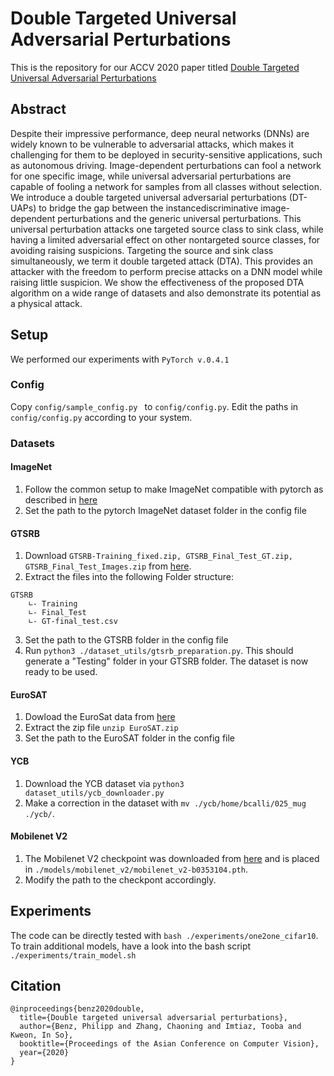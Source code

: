 # Double Targeted Universal Adversarial Perturbations
This is the repository for our ACCV 2020 paper titled [Double Targeted Universal Adversarial Perturbations](https://arxiv.org/pdf/2010.03288.pdf)

## Abstract
Despite their impressive performance, deep neural networks (DNNs) are widely known to be vulnerable to adversarial attacks, which makes it challenging for them to be deployed in security-sensitive applications, such as autonomous driving. Image-dependent perturbations can fool a network for one specific image, while universal adversarial perturbations are capable of fooling a network for samples from all classes without selection. We introduce a double targeted universal adversarial perturbations (DT-UAPs) to bridge the gap between the instancediscriminative image-dependent perturbations and the generic universal perturbations. This universal perturbation attacks one targeted source class to sink class, while having a limited adversarial effect on other nontargeted source classes, for avoiding raising suspicions. Targeting the source and sink class simultaneously, we term it double targeted attack (DTA). This provides an attacker with the freedom to perform precise attacks on a DNN model while raising little suspicion. We show the effectiveness of the proposed DTA algorithm on a wide range of datasets and also demonstrate its potential as a physical attack.

## Setup 
We performed our experiments with `PyTorch v.0.4.1`

### Config
Copy `config/sample_config.py ` to `config/config.py`. Edit the paths in `config/config.py` according to your system. 

### Datasets 
#### ImageNet
 1. Follow the common setup to make ImageNet compatible with pytorch as described in [here](https://github.com/pytorch/examples/tree/master/imagenet)
 2. Set the path to the pytorch ImageNet dataset folder in the config file
#### GTSRB
 1. Download `GTSRB-Training_fixed.zip, GTSRB_Final_Test_GT.zip, GTSRB_Final_Test_Images.zip` from [here](https://sid.erda.dk/public/archives/daaeac0d7ce1152aea9b61d9f1e19370/published-archive.html).
 2. Extract the files into the following Folder structure:
```
GTSRB
    ∟- Training
    ∟- Final_Test
    ∟- GT-final_test.csv
```
 3. Set the path to the GTSRB folder in the config file
 4. Run `python3 ./dataset_utils/gtsrb_preparation.py`. This should generate a "Testing" folder in your GTSRB folder. The dataset is now ready to be used.

#### EuroSAT
 1. Dowload the EuroSat data from [here](madm.dfki.de/files/sentinel/EuroSAT.zip)
 2. Extract the zip file `unzip EuroSAT.zip`
 3. Set the path to the EuroSAT folder in the config file

#### YCB
1. Download the YCB dataset via `python3 dataset_utils/ycb_downloader.py`
2. Make a correction in the dataset with `mv ./ycb/home/bcalli/025_mug ./ycb/`.

#### Mobilenet V2
1. The Mobilenet V2 checkpoint was downloaded from [here](https://download.pytorch.org/models/mobilenet_v2-b0353104.pth) and is placed in `./models/mobilenet_v2/mobilenet_v2-b0353104.pth`.
2. Modify the path to the checkpont accordingly. 

## Experiments
The code can be directly tested with `bash ./experiments/one2one_cifar10`.
To train additional models, have a look into the bash script `./experiments/train_model.sh`

## Citation
```
@inproceedings{benz2020double,
  title={Double targeted universal adversarial perturbations},
  author={Benz, Philipp and Zhang, Chaoning and Imtiaz, Tooba and Kweon, In So},
  booktitle={Proceedings of the Asian Conference on Computer Vision},
  year={2020}
}
```